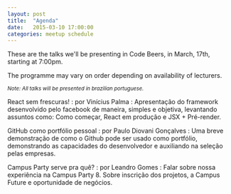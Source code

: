 ```yaml
---
layout: post
title:  "Agenda"
date:   2015-03-10 17:00:00
categories: meetup schedule
---
```


These are the talks we'll be presenting in Code Beers, in March, 17th, starting
at 7:00pm.

The programme may vary on order depending on availability of lecturers.

<small>_Note: All talks will be presented in brazilian portuguese._</small>

<div class="lectures" markdown="1">
  React sem frescuras!
  :   por Vinícius Palma
  :   Apresentação do framework desenvolvido pelo facebook 
      de maneira, simples e objetiva, levantando assuntos 
      como: Como começar, React em produção e JSX + Pré-render.

  GitHub como portfólio pessoal
  :   por Paulo Diovani Gonçalves
  :   Uma breve demonstração de como o Github pode ser usado como 
      portfólio, demonstrando as capacidades do desenvolvedor e 
      auxiliando na seleção pelas empresas.

  Campus Party serve pra quê?
  :   por Leandro Gomes
  :   Falar sobre nossa experiência na Campus Party 8. Sobre inscrição 
      dos projetos, a Campus Future e oportunidade de negócios.
</div>
